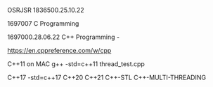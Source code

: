 OSRJSR
1836500.25.10.22

1697007
C Programming

1697000.28.06.22
C++ Programming -

https://en.cppreference.com/w/cpp

C++11 on MAC g++ -std=c++11 thread_test.cpp 

C++17   -std=c++17
C++20
C++21
C++-STL
C++-MULTI-THREADING